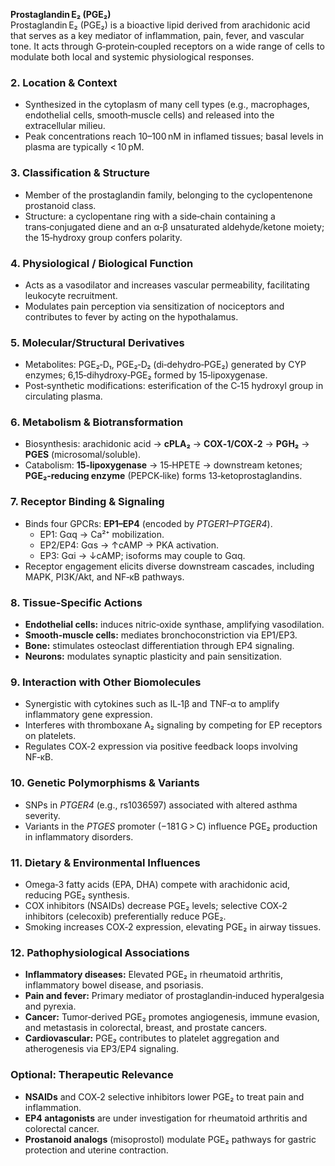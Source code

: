 **Prostaglandin E₂ (PGE₂)**  
Prostaglandin E₂ (PGE₂) is a bioactive lipid derived from arachidonic acid that serves as a key mediator of inflammation, pain, fever, and vascular tone. It acts through G‑protein‑coupled receptors on a wide range of cells to modulate both local and systemic physiological responses.

### 2. Location & Context
- Synthesized in the cytoplasm of many cell types (e.g., macrophages, endothelial cells, smooth‑muscle cells) and released into the extracellular milieu.  
- Peak concentrations reach 10–100 nM in inflamed tissues; basal levels in plasma are typically < 10 pM.

### 3. Classification & Structure
- Member of the prostaglandin family, belonging to the cyclopentenone prostanoid class.  
- Structure: a cyclopentane ring with a side‑chain containing a trans‑conjugated diene and an α‑β unsaturated aldehyde/ketone moiety; the 15‑hydroxy group confers polarity.

### 4. Physiological / Biological Function
- Acts as a vasodilator and increases vascular permeability, facilitating leukocyte recruitment.  
- Modulates pain perception via sensitization of nociceptors and contributes to fever by acting on the hypothalamus.

### 5. Molecular/Structural Derivatives
- Metabolites: PGE₂‑D₁, PGE₂‑D₂ (di‑dehydro‑PGE₂) generated by CYP enzymes; 6,15‑dihydroxy‑PGE₂ formed by 15‑lipoxygenase.  
- Post‑synthetic modifications: esterification of the C‑15 hydroxyl group in circulating plasma.

### 6. Metabolism & Biotransformation
- Biosynthesis: arachidonic acid → **cPLA₂** → **COX‑1/COX‑2** → **PGH₂** → **PGES** (microsomal/soluble).  
- Catabolism: **15‑lipoxygenase** → 15‑HPETE → downstream ketones; **PGE₂‑reducing enzyme** (PEPCK‑like) forms 13‑ketoprostaglandins.

### 7. Receptor Binding & Signaling
- Binds four GPCRs: **EP1–EP4** (encoded by *PTGER1–PTGER4*).  
  - EP1: Gαq → Ca²⁺ mobilization.  
  - EP2/EP4: Gαs → ↑cAMP → PKA activation.  
  - EP3: Gαi → ↓cAMP; isoforms may couple to Gαq.  
- Receptor engagement elicits diverse downstream cascades, including MAPK, PI3K/Akt, and NF‑κB pathways.

### 8. Tissue‑Specific Actions
- **Endothelial cells:** induces nitric‑oxide synthase, amplifying vasodilation.  
- **Smooth‑muscle cells:** mediates bronchoconstriction via EP1/EP3.  
- **Bone:** stimulates osteoclast differentiation through EP4 signaling.  
- **Neurons:** modulates synaptic plasticity and pain sensitization.

### 9. Interaction with Other Biomolecules
- Synergistic with cytokines such as IL‑1β and TNF‑α to amplify inflammatory gene expression.  
- Interferes with thromboxane A₂ signaling by competing for EP receptors on platelets.  
- Regulates COX‑2 expression via positive feedback loops involving NF‑κB.

### 10. Genetic Polymorphisms & Variants
- SNPs in *PTGER4* (e.g., rs1036597) associated with altered asthma severity.  
- Variants in the *PTGES* promoter (−181 G > C) influence PGE₂ production in inflammatory disorders.

### 11. Dietary & Environmental Influences
- Omega‑3 fatty acids (EPA, DHA) compete with arachidonic acid, reducing PGE₂ synthesis.  
- COX inhibitors (NSAIDs) decrease PGE₂ levels; selective COX‑2 inhibitors (celecoxib) preferentially reduce PGE₂.  
- Smoking increases COX‑2 expression, elevating PGE₂ in airway tissues.

### 12. Pathophysiological Associations
- **Inflammatory diseases:** Elevated PGE₂ in rheumatoid arthritis, inflammatory bowel disease, and psoriasis.  
- **Pain and fever:** Primary mediator of prostaglandin‑induced hyperalgesia and pyrexia.  
- **Cancer:** Tumor‑derived PGE₂ promotes angiogenesis, immune evasion, and metastasis in colorectal, breast, and prostate cancers.  
- **Cardiovascular:** PGE₂ contributes to platelet aggregation and atherogenesis via EP3/EP4 signaling.

### Optional: Therapeutic Relevance
- **NSAIDs** and COX‑2 selective inhibitors lower PGE₂ to treat pain and inflammation.  
- **EP4 antagonists** are under investigation for rheumatoid arthritis and colorectal cancer.  
- **Prostanoid analogs** (misoprostol) modulate PGE₂ pathways for gastric protection and uterine contraction.